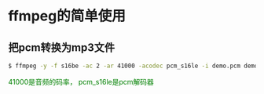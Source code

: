 # ffmpeg的简单使用

## 把pcm转换为mp3文件

```bash
$ ffmpeg -y -f s16be -ac 2 -ar 41000 -acodec pcm_s16le -i demo.pcm demo.mp3
```

<span style="color: green">41000是音频的码率， pcm_s16le是pcm解码器</span>

